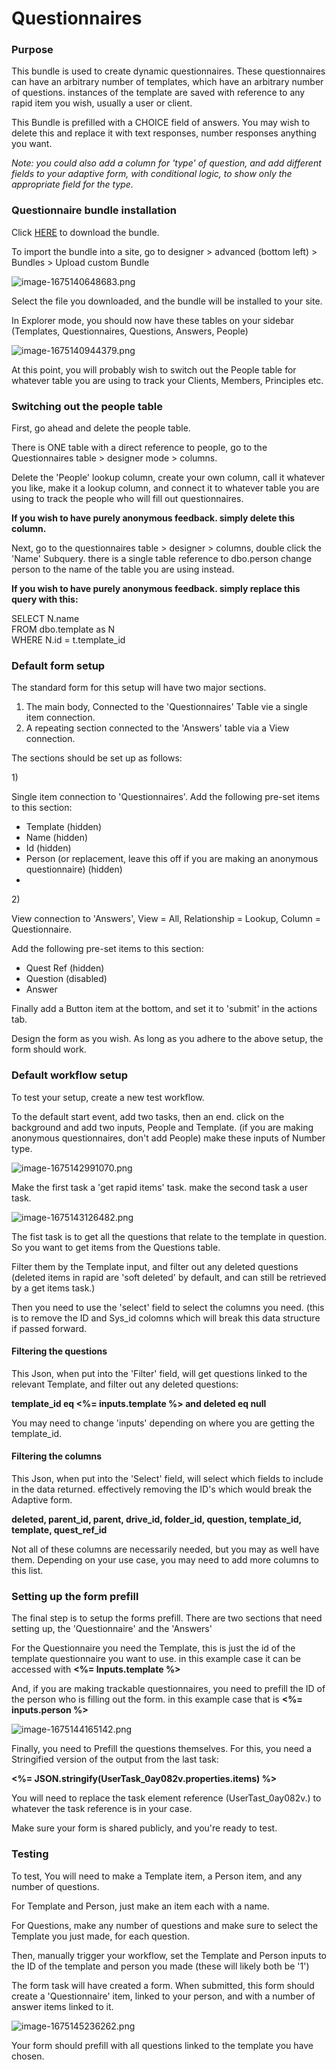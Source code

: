 # Questionnaires

### Purpose

This bundle is used to create dynamic questionnaires. These questionnaires can have an arbitrary number of templates, which have an arbitrary number of questions. instances of the template are saved with reference to any rapid item you wish, usually a user or client.

This Bundle is prefilled with a CHOICE field of answers. You may wish to delete this and replace it with text responses, number responses anything you want.

*Note: you could also add a column for 'type' of question, and add different fields to your adaptive form, with conditional logic, to show only the appropriate field for the type.*

### Questionnaire bundle installation

Click [HERE](https://simpliltd.sharepoint.com/:u:/s/Internal/Edq0C-pNT61Ht8A_mASNsKkB3JkKghSRTTtaHhScw4MyMw?e=m6UpzV "HERE") to download the bundle.

To import the bundle into a site, go to designer &gt; advanced (bottom left) &gt; Bundles &gt; Upload custom Bundle

![image-1675140648683.png](./downloaded_image_1705285863067.png)

Select the file you downloaded, and the bundle will be installed to your site.

In Explorer mode, you should now have these tables on your sidebar (Templates, Questionnaires, Questions, Answers, People)

![image-1675140944379.png](./downloaded_image_1705285864083.png)

At this point, you will probably wish to switch out the People table for whatever table you are using to track your Clients, Members, Principles etc.

### Switching out the people table

First, go ahead and delete the people table.

There is ONE table with a direct reference to people, go to the Questionnaires table &gt; designer mode &gt; columns.

Delete the 'People' lookup column, create your own column, call it whatever you like, make it a lookup column, and connect it to whatever table you are using to track the people who will fill out questionnaires.

**If you wish to have purely anonymous feedback. simply delete this column.**

Next, go to the questionnaires table &gt; designer &gt; columns, double click the 'Name' Subquery. there is a single table reference to dbo.person change person to the name of the table you are using instead.

**If you wish to have purely anonymous feedback. simply replace this query with this:**

SELECT N.name  
FROM dbo.template as N  
WHERE N.id = t.template\_id

### Default form setup

The standard form for this setup will have two major sections.

1. The main body, Connected to the 'Questionnaires' Table vie a single item connection.
2. A repeating section connected to the 'Answers' table via a View connection.

The sections should be set up as follows:

1\)

Single item connection to 'Questionnaires'. Add the following pre-set items to this section:

- Template (hidden)
- Name (hidden)
- Id (hidden)
- Person (or replacement, leave this off if you are making an anonymous questionnaire) (hidden)
- 

2\)

View connection to 'Answers', View = All, Relationship = Lookup, Column = Questionnaire.

Add the following pre-set items to this section:

- Quest Ref (hidden)
- Question (disabled)
- Answer

Finally add a Button item at the bottom, and set it to 'submit' in the actions tab.

Design the form as you wish. As long as you adhere to the above setup, the form should work.

### Default workflow setup

To test your setup, create a new test workflow.

To the default start event, add two tasks, then an end. click on the background and add two inputs, People and Template. (if you are making anonymous questionnaires, don't add People) make these inputs of Number type.

![image-1675142991070.png](./downloaded_image_1705285865100.png)

Make the first task a 'get rapid items' task. make the second task a user task.

![image-1675143126482.png](./downloaded_image_1705285866119.png)

The fist task is to get all the questions that relate to the template in question. So you want to get items from the Questions table.

Filter them by the Template input, and filter out any deleted questions (deleted items in rapid are 'soft deleted' by default, and can still be retrieved by a get items task.)

Then you need to use the 'select' field to select the columns you need. (this is to remove the ID and Sys\_id colomns which will break this data structure if passed forward.

#### Filtering the questions

This Json, when put into the 'Filter' field, will get questions linked to the relevant Template, and filter out any deleted questions:

**template\_id eq &lt;%= inputs.template %&gt; and deleted eq null**

You may need to change 'inputs' depending on where you are getting the template\_id.

#### Filtering the columns

This Json, when put into the 'Select' field, will select which fields to include in the data returned. effectively removing the ID's which would break the Adaptive form.

**deleted, parent\_id, parent, drive\_id, folder\_id, question, template\_id, template, quest\_ref\_id**

Not all of these columns are necessarily needed, but you may as well have them. Depending on your use case, you may need to add more columns to this list.

### Setting up the form prefill

The final step is to setup the forms prefill. There are two sections that need setting up, the 'Questionnaire' and the 'Answers'

For the Questionnaire you need the Template, this is just the id of the template questionnaire you want to use. in this example case it can be accessed with **&lt;%= Inputs.template %&gt;**

And, if you are making trackable questionnaires, you need to prefill the ID of the person who is filling out the form. in this example case that is **&lt;%= inputs.person %&gt;**

![image-1675144165142.png](./downloaded_image_1705285867130.png)

Finally, you need to Prefill the questions themselves. For this, you need a Stringified version of the output from the last task:

**&lt;%= JSON.stringify(UserTask\_0ay082v.properties.items) %&gt;**

You will need to replace the task element reference (UserTast\_0ay082v.) to whatever the task reference is in your case.

Make sure your form is shared publicly, and you're ready to test.

### Testing

To test, You will need to make a Template item, a Person item, and any number of questions.

For Template and Person, just make an item each with a name.

For Questions, make any number of questions and make sure to select the Template you just made, for each question.

Then, manually trigger your workflow, set the Template and Person inputs to the ID of the template and person you made (these will likely both be '1')

The form task will have created a form. When submitted, this form should create a 'Questionnaire' item, linked to your person, and with a number of answer items linked to it.

![image-1675145236262.png](./downloaded_image_1705285868139.png)

Your form should prefill with all questions linked to the template you have chosen.